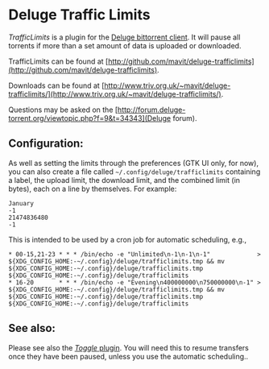 Deluge Traffic Limits
=====================

_TrafficLimits_ is a plugin for the [Deluge bittorrent client](http://deluge-torrent.org/).  It will pause all torrents if more than a set amount of data is uploaded or downloaded.

TrafficLimits can be found at
[http://github.com/mavit/deluge-trafficlimits](http://github.com/mavit/deluge-trafficlimits).

Downloads can be found at
[http://www.triv.org.uk/~mavit/deluge-trafficlimits/](http://www.triv.org.uk/~mavit/deluge-trafficlimits/).

Questions may be asked on the
[http://forum.deluge-torrent.org/viewtopic.php?f=9&t=34343](Deluge forum).

## Configuration:

As well as setting the limits through the preferences (GTK UI only, for now), you can also create a file called `~/.config/deluge/trafficlimits` containing a label, the upload limit, the download limit, and the combined limit (in bytes), each on a line by themselves.  For example:

    January
    -1
    21474836480
    -1

This is intended to be used by a cron job for automatic scheduling, e.g.,

    * 00-15,21-23 * * * /bin/echo -e "Unlimited\n-1\n-1\n-1"             > ${XDG_CONFIG_HOME:-~/.config}/deluge/trafficlimits.tmp && mv ${XDG_CONFIG_HOME:-~/.config}/deluge/trafficlimits.tmp ${XDG_CONFIG_HOME:-~/.config}/deluge/trafficlimits
    * 16-20       * * * /bin/echo -e "Evening\n400000000\n750000000\n-1" > ${XDG_CONFIG_HOME:-~/.config}/deluge/trafficlimits.tmp && mv ${XDG_CONFIG_HOME:-~/.config}/deluge/trafficlimits.tmp ${XDG_CONFIG_HOME:-~/.config}/deluge/trafficlimits


## See also:

Please see also the [_Toggle_ plugin](http://dev.deluge-torrent.org/wiki/Plugins/Toggle).  You will need this to resume transfers once they have been paused, unless you use the automatic scheduling..
